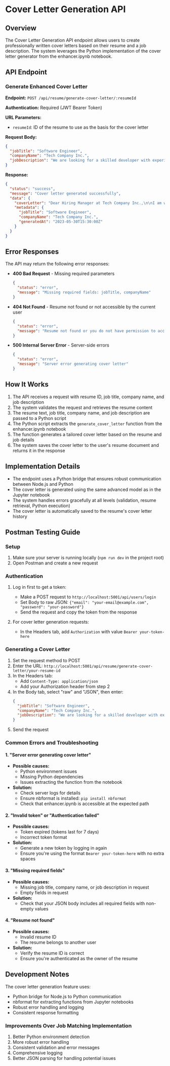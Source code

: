 # Cover Letter Generation API

## Overview

The Cover Letter Generation API endpoint allows users to create professionally written cover letters based on their resume and a job description. The system leverages the Python implementation of the cover letter generator from the enhancer.ipynb notebook.

## API Endpoint

### Generate Enhanced Cover Letter

**Endpoint:** `POST /api/resume/generate-cover-letter/:resumeId`

**Authentication:** Required (JWT Bearer Token)

**URL Parameters:**
- `resumeId`: ID of the resume to use as the basis for the cover letter

**Request Body:**
```json
{
  "jobTitle": "Software Engineer",
  "companyName": "Tech Company Inc.",
  "jobDescription": "We are looking for a skilled developer with experience in JavaScript, React, and Node.js..."
}
```

**Response:**
```json
{
  "status": "success",
  "message": "Cover letter generated successfully",
  "data": {
    "coverLetter": "Dear Hiring Manager at Tech Company Inc.,\n\nI am writing to express my interest in the Software Engineer position...",
    "metadata": {
      "jobTitle": "Software Engineer",
      "companyName": "Tech Company Inc.",
      "generatedAt": "2023-05-30T15:30:00Z"
    }
  }
}
```

## Error Responses

The API may return the following error responses:

- **400 Bad Request** - Missing required parameters
  ```json
  {
    "status": "error",
    "message": "Missing required fields: jobTitle, companyName"
  }
  ```

- **404 Not Found** - Resume not found or not accessible by the current user
  ```json
  {
    "status": "error",
    "message": "Resume not found or you do not have permission to access it"
  }
  ```

- **500 Internal Server Error** - Server-side errors
  ```json
  {
    "status": "error",
    "message": "Server error generating cover letter"
  }
  ```

## How It Works

1. The API receives a request with resume ID, job title, company name, and job description
2. The system validates the request and retrieves the resume content
3. The resume text, job title, company name, and job description are passed to a Python script
4. The Python script extracts the `generate_cover_letter` function from the enhancer.ipynb notebook
5. The function generates a tailored cover letter based on the resume and job details
6. The system saves the cover letter to the user's resume document and returns it in the response

## Implementation Details

- The endpoint uses a Python bridge that ensures robust communication between Node.js and Python
- The cover letter is generated using the same advanced model as in the Jupyter notebook
- The system handles errors gracefully at all levels (validation, resume retrieval, Python execution)
- The cover letter is automatically saved to the resume's cover letter history

## Postman Testing Guide

### Setup
1. Make sure your server is running locally (`npm run dev` in the project root)
2. Open Postman and create a new request

### Authentication
1. Log in first to get a token:
   - Make a POST request to `http://localhost:5001/api/users/login`
   - Set Body to raw JSON: `{"email": "your-email@example.com", "password": "your-password"}`
   - Send the request and copy the token from the response

2. For cover letter generation requests:
   - In the Headers tab, add `Authorization` with value `Bearer your-token-here`

### Generating a Cover Letter
1. Set the request method to POST
2. Enter the URL: `http://localhost:5001/api/resume/generate-cover-letter/your-resume-id`
3. In the Headers tab:
   - Add `Content-Type: application/json`
   - Add your Authorization header from step 2
4. In the Body tab, select "raw" and "JSON", then enter:
   ```json
   {
     "jobTitle": "Software Engineer",
     "companyName": "Tech Company Inc.",
     "jobDescription": "We are looking for a skilled developer with experience in JavaScript, React, and Node.js..."
   }
   ```
5. Send the request

### Common Errors and Troubleshooting

#### 1. "Server error generating cover letter"
- **Possible causes:**
  - Python environment issues
  - Missing Python dependencies
  - Issues extracting the function from the notebook
- **Solution:**
  - Check server logs for details
  - Ensure nbformat is installed: `pip install nbformat`
  - Check that enhancer.ipynb is accessible at the expected path

#### 2. "Invalid token" or "Authentication failed"
- **Possible causes:**
  - Token expired (tokens last for 7 days)
  - Incorrect token format
- **Solution:**
  - Generate a new token by logging in again
  - Ensure you're using the format `Bearer your-token-here` with no extra spaces

#### 3. "Missing required fields"
- **Possible causes:**
  - Missing job title, company name, or job description in request
  - Empty fields in request
- **Solution:**
  - Check that your JSON body includes all required fields with non-empty values

#### 4. "Resume not found"
- **Possible causes:**
  - Invalid resume ID
  - The resume belongs to another user
- **Solution:**
  - Verify the resume ID is correct
  - Ensure you're authenticated as the owner of the resume

## Development Notes

The cover letter generation feature uses:
- Python bridge for Node.js to Python communication
- nbformat for extracting functions from Jupyter notebooks
- Robust error handling and logging
- Consistent response formatting

### Improvements Over Job Matching Implementation

1. Better Python environment detection
2. More robust error handling
3. Consistent validation and error messages
4. Comprehensive logging
5. Better JSON parsing for handling potential issues 